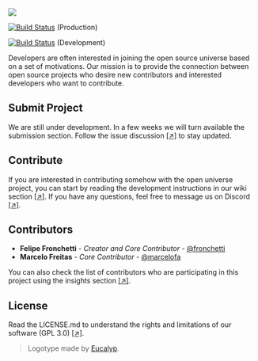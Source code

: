 <img src="https://github.com/openuniverseorg/openuniverse/blob/master/logo.png">

[![Build Status](https://travis-ci.com/openuniverseorg/openuniverse.svg?branch=master)](https://travis-ci.com/openuniverseorg/openuniverse) (Production)

[![Build Status](https://travis-ci.com/openuniverseorg/openuniverse.svg?branch=development)](https://travis-ci.com/openuniverseorg/openuniverse) (Development)

Developers are often interested in joining the open source universe based on a set of motivations. Our mission is to provide the connection between open source projects who desire new contributors and interested developers who want to contribute.

## Submit Project
We are still under development. In a few weeks we will turn available the submission section. Follow the issue discussion [[↗]](https://github.com/openuniverseorg/telescope/issues/1) to stay updated.

## Contribute
If you are interested in contributing somehow with the open universe project, you can start by reading the development instructions in our wiki section [[↗]](https://github.com/openuniverseorg/openuniverse/wiki). If you have any questions, feel free to message us on Discord [[↗]](https://discordapp.com/invite/wvwRDDj). 

## Contributors
* **Felipe Fronchetti** - *Creator and Core Contributor* - [@fronchetti](https://github.com/fronchetti)
* **Marcelo Freitas** - *Core Contributor* - [@marcelofa](https://github.com/marcelofa)

You can also check the list of contributors who are participating in this project using the insights section [[↗]](https://github.com/openuniverseorg/openuniverse/pulse).

## License
Read the LICENSE.md to understand the rights and limitations of our software (GPL 3.0) [[↗]](https://github.com/openuniverseorg/openuniverse/blob/master/LICENSE.md). 

> Logotype made by <a href="https://www.flaticon.com/authors/eucalyp" title="Eucalyp" target="_blank">Eucalyp</a>.
